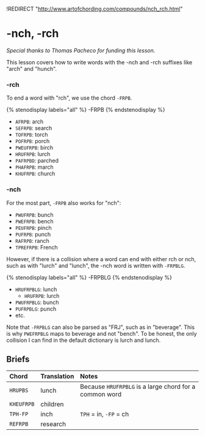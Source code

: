 !REDIRECT "http://www.artofchording.com/compounds/nch_rch.html"

# -nch, -rch

_Special thanks to Thomas Pacheco for funding this lesson._

This lesson covers how to write words with the -nch and -rch suffixes like "arch" and "hunch".

### -rch

To end a word with "rch", we use the chord `-FRPB`.

{% stenodisplay labels="all" %}
-FRPB
{% endstenodisplay %}

* `AFRPB`: arch
* `SEFRPB`: search
* `TOFRPB`: torch
* `POFRPB`: porch
* `PWEUFRPB`: birch
* `HRUFRPB`: lurch
* `PAFRPBD`: parched
* `PHAFRPB`: march
* `KHUFRPB`: church

### -nch

For the most part, `-FRPB` also works for "nch":

* `PWUFRPB`: bunch
* `PWEFRPB`: bench
* `PEUFRPB`: pinch
* `PUFRPB`: punch
* `RAFRPB`: ranch
* `TPREFRPB`: French

However, if there is a collision where a word can end with either rch or nch, such as with "lurch" and "lunch", the -nch word is written with `-FRPBLG`.

{% stenodisplay labels="all" %}
-FRPBLG
{% endstenodisplay %}

* `HRUFRPBLG`: lunch
  * `HRUFRPB`: lurch
* `PWUFRPBLG`: bunch
* `PUFRPBLG`: punch
* etc.

Note that `-FRPBLG` can also be parsed as "FRJ", such as in "beverage". This is why `PWEFRPBLG` maps to beverage and not "bench". To be honest, the only collision I can find in the default dictionary is lurch and lunch.

## Briefs

|   Chord    |  Translation  | Notes |
| :--------- | :------------ | :---- |
| `HRUPBS`    | lunch       | Because `HRUFRPBLG` is a large chord for a common word |
| `KHEUFRPB`  | children    |        |
| `TPH-FP`    | inch        | `TPH` = in, `-FP` = ch  |
| `REFRPB`    | research    |        |
